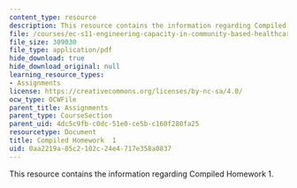 ```yaml
---
content_type: resource
description: This resource contains the information regarding Compiled Homework  1.
file: /courses/ec-s11-engineering-capacity-in-community-based-healthcare-fall-2005/0aa2219a05c2102c24e4717e358a0837_MITEC_S11F05_hw1_papers.pdf
file_size: 309030
file_type: application/pdf
hide_download: true
hide_download_original: null
learning_resource_types:
- Assignments
license: https://creativecommons.org/licenses/by-nc-sa/4.0/
ocw_type: OCWFile
parent_title: Assignments
parent_type: CourseSection
parent_uid: 4dc5c9fb-c0dc-51e0-ce5b-c160f280fa25
resourcetype: Document
title: Compiled Homework  1
uid: 0aa2219a-05c2-102c-24e4-717e358a0837
---
```

This resource contains the information regarding Compiled Homework  1.